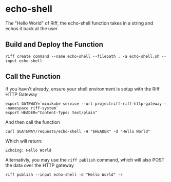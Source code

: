echo-shell
===

The "Hello World" of Riff, the echo-shell function takes in a string and echos it back at the user

Build and Deploy the Function
---
```
riff create command --name echo-shell --filepath . -a echo-shell.sh --input echo-shell
```

Call the Function
---
If you havn't already, ensure your shell environment is setup with the Riff HTTP Gateway
```
export GATEWAY=`minikube service --url projectriff-riff-http-gateway --namespace riff-system`
export HEADER="Content-Type: text/plain"
```

And then call the function
```
curl $GATEWAY/requests/echo-shell -H "$HEADER" -d "Hello World"
```

Which will return:
```
Echoing: Hello World
```

Alternativly, you may use the `riff publish` command, which will also POST the data over the HTTP gateway

```
riff publish --input echo-shell -d "Hello World" -r
```
